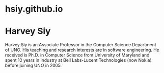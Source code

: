 # hsiy.github.io

# Harvey Siy

Harvey Siy is an Associate Professor in the Computer Science Department of UNO. His teaching and research interests are in software engineering. He received is Ph.D. in Computer Science from University of Maryland and spent 10 years in industry at Bell Labs-Lucent Technologies (now Nokia) before joining UNO in 2005.
